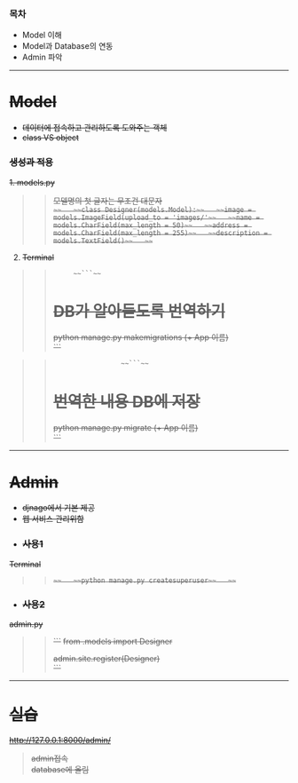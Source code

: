 ### 목차   
- Model 이해   
- Model과 Database의 연동   
- Admin 파악

- - - 


# ~~Model~~  
- ~~데이터에 접속하고 관리하도록 도와주는 객체~~  
- ~~class VS object~~  

### ~~생성과 적용~~  
~~1. models.py~~  
>> ~~모델명의 첫 글자는 무조건 대문자~~  
>> ~~```~~  
>> ~~class Designer(models.Model):~~  
>>    ~~image = models.ImageField(upload_to = 'images/'~~  
>>    ~~name = models.CharField(max_length = 50)~~  
>>    ~~address = models.CharField(max_length = 255)~~  
>>    ~~description = models.TextField()~~  
>>      ~~```~~  
2. ~~Terminal~~  
>>          ~~```~~
>> # ~~DB가 알아듣도록 번역하기~~  
>> ~~python manage.py makemigrations (+ App 이름)~~  
>>              ~~```~~  

>>                      ~~```~~  
>> # ~~번역한 내용 DB에 저장~~  
>> ~~python manage.py migrate (+ App 이름)~~  
>>                          ~~```~~  

- - -

# ~~Admin~~  
- ~~djnago에서 기본 제공~~  
- ~~웹 서비스 관리위함~~  
- ### ~~사용1~~    
~~Terminal~~    
>> ~~```~~  
>> ~~python manage.py createsuperuser~~  
>>  ~~```~~  

- ### ~~사용2~~  
~~admin.py~~  
>> ~~```~~
>> ~~from .models import Designer~~  
>>
>> ~~admin.site.register(Designer)~~  
>>  ~~```~~

- - -

# ~~실습~~  
   ~~http://127.0.0.1:8000/admin/~~  
> ~~admin접속~~  
> ~~database에 올림~~  
